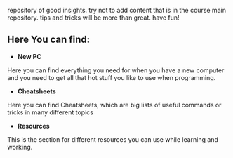 repository of good insights.
try not to add content that is in the course main repository.
tips and tricks will be more than great.
have fun!


## Here You can find:
* __New PC__

 Here you can find everything you need for when you have a new computer and you need to get all that hot stuff you like to use when programming.
* __Cheatsheets__

Here you can find Cheatsheets,
which are big lists of useful commands or tricks in many different topics
* __Resources__

This  is the section for different resources you can use while learning and working.